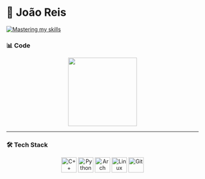 # 👋 João Reis
[![Mastering my skills](https://img.shields.io/badge/status-mastering_my_skills-blueviolet)](https://github.com/JoaoReiiis)

### 📊 Code
<div align="center">
  <img height="180em" src="https://github-readme-stats.vercel.app/api/top-langs?username=joaoreiiis&layout=compact&theme=dark&hide_border=true&card_width=800"/>
</div>

---

### 🛠️ Tech Stack  
<div align="center">
  <img src="https://cdn.jsdelivr.net/gh/devicons/devicon/icons/cplusplus/cplusplus-original.svg" title="C++" width="40" />
  <img src="https://cdn.jsdelivr.net/gh/devicons/devicon/icons/python/python-original.svg" title="Python" width="40" />
  <img src="https://cdn.jsdelivr.net/gh/devicons/devicon/icons/archlinux/archlinux-original.svg" title="Arch Linux" width="40" />
  <img src="https://cdn.jsdelivr.net/gh/devicons/devicon/icons/linux/linux-original.svg" title="Linux" width="40" />
  <img src="https://cdn.jsdelivr.net/gh/devicons/devicon/icons/git/git-original.svg" title="Git" width="40" />
</div>
